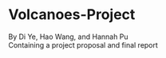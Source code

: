 # Volcanoes-Project
By Di Ye, Hao Wang, and Hannah Pu  
Containing a project proposal and final report
